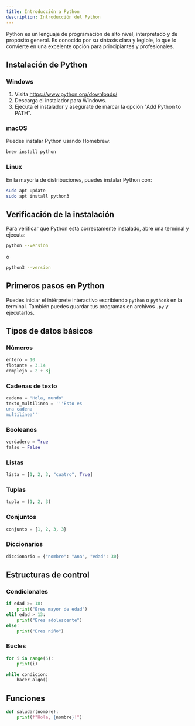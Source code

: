 ```yaml
---
title: Introducción a Python
description: Introducción del Python
---
```


Python es un lenguaje de programación de alto nivel, interpretado y de propósito general. Es conocido por su sintaxis clara y legible, lo que lo convierte en una excelente opción para principiantes y profesionales.

## Instalación de Python

### Windows
1. Visita https://www.python.org/downloads/
2. Descarga el instalador para Windows.
3. Ejecuta el instalador y asegúrate de marcar la opción "Add Python to PATH".

### macOS
Puedes instalar Python usando Homebrew:
```bash
brew install python
```

### Linux
En la mayoría de distribuciones, puedes instalar Python con:
```bash
sudo apt update
sudo apt install python3
```

## Verificación de la instalación
Para verificar que Python está correctamente instalado, abre una terminal y ejecuta:
```bash
python --version
```
o
```bash
python3 --version
```

## Primeros pasos en Python

Puedes iniciar el intérprete interactivo escribiendo `python` o `python3` en la terminal. También puedes guardar tus programas en archivos `.py` y ejecutarlos.

## Tipos de datos básicos

### Números
```python
entero = 10
flotante = 3.14
complejo = 2 + 3j
```

### Cadenas de texto
```python
cadena = "Hola, mundo"
texto_multilinea = '''Esto es
una cadena
multilínea'''
```

### Booleanos
```python
verdadero = True
falso = False
```

### Listas
```python
lista = [1, 2, 3, "cuatro", True]
```

### Tuplas
```python
tupla = (1, 2, 3)
```

### Conjuntos
```python
conjunto = {1, 2, 3, 3}
```

### Diccionarios
```python
diccionario = {"nombre": "Ana", "edad": 30}
```

## Estructuras de control

### Condicionales
```python
if edad >= 18:
    print("Eres mayor de edad")
elif edad > 13:
    print("Eres adolescente")
else:
    print("Eres niño")
```

### Bucles
```python
for i in range(5):
    print(i)

while condicion:
    hacer_algo()
```

## Funciones
```python
def saludar(nombre):
    print(f"Hola, {nombre}!")
```

